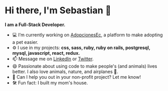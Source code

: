 # Hi there, I'm Sebastian 👋

**I am a Full-Stack Developer.**

- 💻 I’m currently working on [AdopcionesEc](https://github.com/sebGilR/AdopcionesEc), a platform to make adopting a pet easier.
- ⚙️ I use in my projects: **css, sass, ruby, ruby on rails, postgresql, mysql, javascript, react, redux.**
- 📫 Message me on [LinkedIn](https://www.linkedin.com/in/sebastiangilrodriguez/) or [Twitter](https://twitter.com/sebGilR).
- 😄 Passionate about using code to make people's (and animals) lives better. I also love animals, nature, and airplanes 🛫.
- 🛑 Can I help you out in your non-profit project? Let me know!
- 🛠 Fun fact: I built my mom's house.
